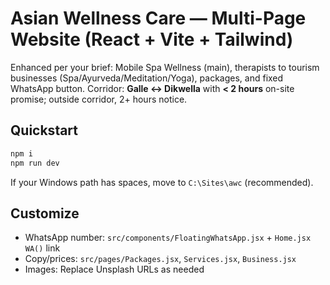 # Asian Wellness Care — Multi-Page Website (React + Vite + Tailwind)

Enhanced per your brief: Mobile Spa Wellness (main), therapists to tourism businesses (Spa/Ayurveda/Meditation/Yoga), packages, and fixed WhatsApp button. Corridor: **Galle ↔ Dikwella** with **< 2 hours** on-site promise; outside corridor, 2+ hours notice.

## Quickstart
```bash
npm i
npm run dev
```
If your Windows path has spaces, move to `C:\Sites\awc` (recommended).

## Customize
- WhatsApp number: `src/components/FloatingWhatsApp.jsx` + `Home.jsx` `WA()` link
- Copy/prices: `src/pages/Packages.jsx`, `Services.jsx`, `Business.jsx`
- Images: Replace Unsplash URLs as needed
